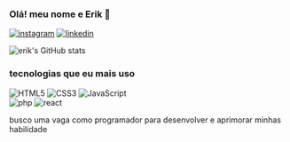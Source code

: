 ### Olá! meu nome e Erik 🤙
[![instagram](https://img.shields.io/badge/Instagram-E4405F?style=for-the-badge&logo=instagram&logoColor=white)](https://www.instagram.com/erik_strange.world/)
[![linkedin](https://img.shields.io/badge/LinkedIn-0077B5?style=for-the-badge&logo=linkedin&logoColor=white)](https://www.linkedin.com/in/erik-gustavo-b81a79200/)

![erik's GitHub stats](https://github-readme-stats.vercel.app/api?username=erikgustavo00&show_icons=true&theme=dracula)

### tecnologias que eu mais uso

<div style='display:inline-block;'>
    <img alt="HTML5" src="https://img.shields.io/badge/HTML5-E34F26?style=for-the-badge&logo=html5&logoColor=white">
    <img alt="CSS3" src="https://img.shields.io/badge/CSS3-1572B6?style=for-the-badge&logo=css3&logoColor=white">
    <img alt="JavaScript" src="https://img.shields.io/badge/JavaScript-F7DF1E?style=for-the-badge&logo=javascript&logoColor=black">
</div> 

<br/>
<div style='display:inline-block;'>
    <img alt="php" src="https://img.shields.io/badge/PHP-777BB4?style=for-the-badge&logo=php&logoColor=white">
    <img alt="react" src="https://img.shields.io/badge/React-20232A?style=for-the-badge&logo=react&logoColor=61DAFB">
    
</div><br/> 

busco uma vaga como programador para desenvolver e aprimorar minhas habilidade

